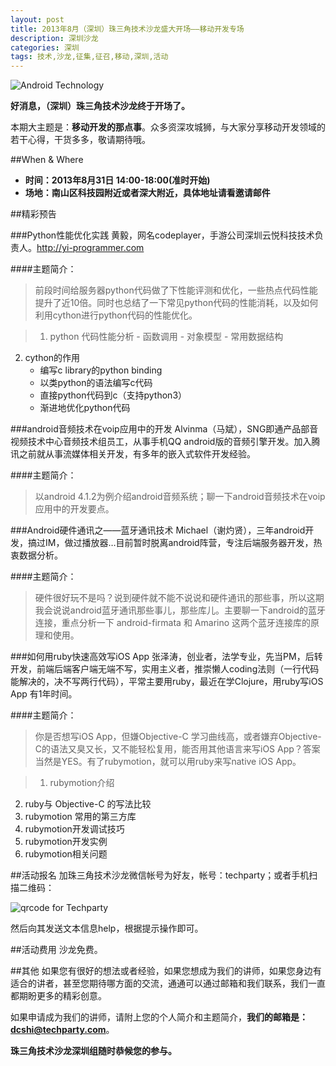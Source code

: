 ```yaml
---
layout: post
title: 2013年8月（深圳）珠三角技术沙龙盛大开场——移动开发专场
description: 深圳沙龙
categories: 深圳
tags: 技术,沙龙,征集,征召,移动,深圳,活动
---
```

![Android Technology](http://www.blogcdn.com/www.engadget.com/media/2011/02/sonos-blown-away-android-maxell.jpg)

**好消息，（深圳）珠三角技术沙龙终于开场了。**

本期大主题是：**移动开发的那点事**。众多资深攻城狮，与大家分享移动开发领域的若干心得，干货多多，敬请期待哦。

##When & Where
- **时间：2013年8月31日 14:00-18:00(准时开始)**
- **场地：南山区科技园附近或者深大附近，具体地址请看邀请邮件**

##精彩预告

###Python性能优化实践
黄毅，网名codeplayer，手游公司深圳云悦科技技术负责人。<http://yi-programmer.com>

####主题简介：
>前段时间给服务器python代码做了下性能评测和优化，一些热点代码性能提升了近10倍。同时也总结了一下常见python代码的性能消耗，以及如何利用cython进行python代码的性能优化。

>1. python 代码性能分析
	- 函数调用
	- 对象模型
	- 常用数据结构
2. cython的作用
	- 编写c library的python binding
	- 以类python的语法编写c代码
	- 直接python代码到c（支持python3）
	- 渐进地优化python代码

###android音频技术在voip应用中的开发
Alvinma（马斌），SNG即通产品部音视频技术中心音频技术组员工，从事手机QQ android版的音频引擎开发。加入腾讯之前就从事流媒体相关开发，有多年的嵌入式软件开发经验。

####主题简介：
>以android 4.1.2为例介绍android音频系统；聊一下android音频技术在voip应用中的开发要点。 

###Android硬件通讯之——蓝牙通讯技术
Michael（谢灼贤），三年android开发，搞过IM，做过播放器…目前暂时脱离android阵营，专注后端服务器开发，热衷数据分析。

####主题简介：
>硬件很好玩不是吗？说到硬件就不能不说说和硬件通讯的那些事，所以这期我会说说android蓝牙通讯那些事儿，那些库儿。主要聊一下android的蓝牙连接，重点分析一下 android-firmata 和 Amarino 这两个蓝牙连接库的原理和使用。

###如何用ruby快速高效写iOS App
张泽涛，创业者，法学专业，先当PM，后转开发，前端后端客户端无端不写，实用主义者，推崇懒人coding法则（一行代码能解决的，决不写两行代码），平常主要用ruby，最近在学Clojure，用ruby写iOS App 有1年时间。

####主题简介：
>你是否想写iOS App，但嫌Objective-C 学习曲线高，或者嫌弃Objective-C的语法又臭又长，又不能轻松复用，能否用其他语言来写iOS App？答案当然是YES。有了rubymotion，就可以用ruby来写native iOS App。

>1. rubymotion介绍
2. ruby与 Objective-C 的写法比较
3. rubymotion 常用的第三方库
4. rubymotion开发调试技巧
5. rubymotion开发实例
6. rubymotion相关问题

##活动报名
加珠三角技术沙龙微信帐号为好友，帐号：techparty；或者手机扫描二维码：

![qrcode for Techparty](http://techparty-media.qiniudn.com/2013/04/qrcode_for_gh_4d92f5a32967_430-300x300.jpg)

然后向其发送文本信息help，根据提示操作即可。

##活动费用
沙龙免费。

##其他
如果您有很好的想法或者经验，如果您想成为我们的讲师，如果您身边有适合的讲者，甚至您期待哪方面的交流，通通可以通过邮箱和我们联系，我们一直都期盼更多的精彩创意。

如果申请成为我们的讲师，请附上您的个人简介和主题简介，**我们的邮箱是：<dcshi@techparty.com>**。


**珠三角技术沙龙深圳组随时恭候您的参与。**

